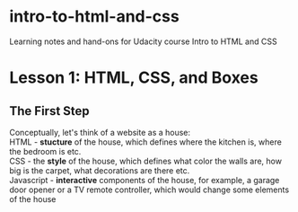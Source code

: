 # intro-to-html-and-css

Learning notes and hand-ons for Udacity course Intro to HTML and CSS

# Lesson 1: HTML, CSS, and Boxes

## The First Step

Conceptually, let's think of a website as a house:  
HTML - **stucture** of the house, which defines where the kitchen is, where the bedroom is etc.  
CSS - the **style** of the house, which defines what color the walls are, how big is the carpet, what decorations are there etc.  
Javascript - **interactive** components of the house, for example, a garage door opener or a TV remote controller, which would change some elements of the house